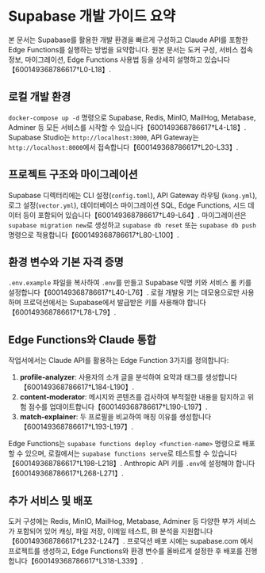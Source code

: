 # Supabase 개발 가이드 요약

본 문서는 Supabase를 활용한 개발 환경을 빠르게 구성하고
Claude API를 포함한 Edge Functions를 실행하는 방법을 요약합니다. 원본
문서는 도커 구성, 서비스 접속 정보, 마이그레이션, Edge Functions 사용법
등을 상세히 설명하고 있습니다【600149368786617†L0-L18】.

## 로컬 개발 환경

`docker-compose up -d` 명령으로 Supabase, Redis, MinIO, MailHog,
Metabase, Adminer 등 모든 서비스를 시작할 수 있습니다【600149368786617†L4-L18】.
Supabase Studio는 `http://localhost:3000`, API Gateway는
`http://localhost:8000`에서 접속합니다【600149368786617†L20-L33】.

## 프로젝트 구조와 마이그레이션

Supabase 디렉터리에는 CLI 설정(`config.toml`), API Gateway 라우팅
(`kong.yml`), 로그 설정(`vector.yml`), 데이터베이스 마이그레이션 SQL,
Edge Functions, 시드 데이터 등이 포함되어 있습니다【600149368786617†L49-L64】.
마이그레이션은 `supabase migration new`로 생성하고 `supabase db reset`
또는 `supabase db push` 명령으로 적용합니다【600149368786617†L80-L100】.

## 환경 변수와 기본 자격 증명

`.env.example` 파일을 복사하여 `.env`를 만들고 Supabase 익명 키와
서비스 롤 키를 설정합니다【600149368786617†L40-L76】. 로컬 개발용 키는
데모용으로만 사용하며 프로덕션에서는 Supabase에서 발급받은 키를 사용해야
합니다【600149368786617†L78-L79】.

## Edge Functions와 Claude 통합

작업서에서는 Claude API를 활용하는 Edge Function 3가지를 정의합니다:

1. **profile‑analyzer**: 사용자의 소개 글을 분석하여 요약과 태그를
   생성합니다【600149368786617†L184-L190】.
2. **content‑moderator**: 메시지와 콘텐츠를 검사하여 부적절한 내용을
   탐지하고 위험 점수를 업데이트합니다【600149368786617†L190-L197】.
3. **match‑explainer**: 두 프로필을 비교하여 매칭 이유를 생성합니다【600149368786617†L193-L197】.

Edge Functions는 `supabase functions deploy <function-name>` 명령으로
배포할 수 있으며, 로컬에서는 `supabase functions serve`로 테스트할
수 있습니다【600149368786617†L198-L218】. Anthropic API 키를 `.env`에
설정해야 합니다【600149368786617†L268-L271】.

## 추가 서비스 및 배포

도커 구성에는 Redis, MinIO, MailHog, Metabase, Adminer 등 다양한
부가 서비스가 포함되어 있어 캐싱, 파일 저장, 이메일 테스트, BI 분석을
지원합니다【600149368786617†L232-L247】. 프로덕션 배포 시에는 supabase.com
에서 프로젝트를 생성하고, Edge Functions와 환경 변수를 올바르게 설정한
후 배포를 진행합니다【600149368786617†L318-L339】.